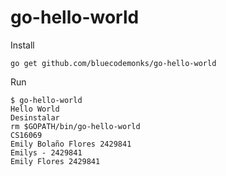 # go-hello-world

Install

```
go get github.com/bluecodemonks/go-hello-world
```

Run

```
$ go-hello-world
Hello World
Desinstalar
rm $GOPATH/bin/go-hello-world
CS16069
Emily Bolaño Flores 2429841
Emilys - 2429841
Emily Flores 2429841
